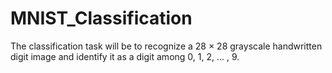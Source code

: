# MNIST_Classification
The classification task will be to recognize a 28 × 28 grayscale handwritten digit image and identify it as a digit among 0, 1, 2, ... , 9.
